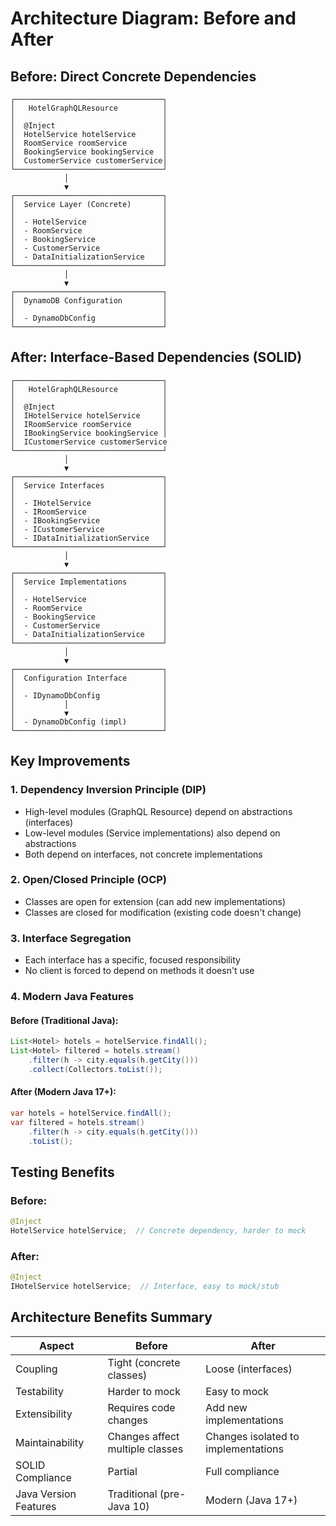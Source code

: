 # Architecture Diagram: Before and After

## Before: Direct Concrete Dependencies

```
┌─────────────────────────────────┐
│   HotelGraphQLResource          │
│                                 │
│  @Inject                        │
│  HotelService hotelService      │
│  RoomService roomService        │
│  BookingService bookingService  │
│  CustomerService customerService│
└─────────────────────────────────┘
            │
            ▼
┌─────────────────────────────────┐
│  Service Layer (Concrete)       │
│                                 │
│  - HotelService                 │
│  - RoomService                  │
│  - BookingService               │
│  - CustomerService              │
│  - DataInitializationService    │
└─────────────────────────────────┘
            │
            ▼
┌─────────────────────────────────┐
│  DynamoDB Configuration         │
│                                 │
│  - DynamoDbConfig               │
└─────────────────────────────────┘
```

## After: Interface-Based Dependencies (SOLID)

```
┌─────────────────────────────────┐
│   HotelGraphQLResource          │
│                                 │
│  @Inject                        │
│  IHotelService hotelService     │
│  IRoomService roomService       │
│  IBookingService bookingService │
│  ICustomerService customerService
└─────────────────────────────────┘
            │
            ▼
┌─────────────────────────────────┐
│  Service Interfaces             │
│                                 │
│  - IHotelService                │
│  - IRoomService                 │
│  - IBookingService              │
│  - ICustomerService             │
│  - IDataInitializationService   │
└─────────────────────────────────┘
            │
            ▼
┌─────────────────────────────────┐
│  Service Implementations        │
│                                 │
│  - HotelService                 │
│  - RoomService                  │
│  - BookingService               │
│  - CustomerService              │
│  - DataInitializationService    │
└─────────────────────────────────┘
            │
            ▼
┌─────────────────────────────────┐
│  Configuration Interface        │
│                                 │
│  - IDynamoDbConfig              │
│           │                     │
│           ▼                     │
│  - DynamoDbConfig (impl)        │
└─────────────────────────────────┘
```

## Key Improvements

### 1. Dependency Inversion Principle (DIP)
- High-level modules (GraphQL Resource) depend on abstractions (interfaces)
- Low-level modules (Service implementations) also depend on abstractions
- Both depend on interfaces, not concrete implementations

### 2. Open/Closed Principle (OCP)
- Classes are open for extension (can add new implementations)
- Classes are closed for modification (existing code doesn't change)

### 3. Interface Segregation
- Each interface has a specific, focused responsibility
- No client is forced to depend on methods it doesn't use

### 4. Modern Java Features

#### Before (Traditional Java):
```java
List<Hotel> hotels = hotelService.findAll();
List<Hotel> filtered = hotels.stream()
    .filter(h -> city.equals(h.getCity()))
    .collect(Collectors.toList());
```

#### After (Modern Java 17+):
```java
var hotels = hotelService.findAll();
var filtered = hotels.stream()
    .filter(h -> city.equals(h.getCity()))
    .toList();
```

## Testing Benefits

### Before:
```java
@Inject
HotelService hotelService;  // Concrete dependency, harder to mock
```

### After:
```java
@Inject
IHotelService hotelService;  // Interface, easy to mock/stub
```

## Architecture Benefits Summary

| Aspect | Before | After |
|--------|--------|-------|
| Coupling | Tight (concrete classes) | Loose (interfaces) |
| Testability | Harder to mock | Easy to mock |
| Extensibility | Requires code changes | Add new implementations |
| Maintainability | Changes affect multiple classes | Changes isolated to implementations |
| SOLID Compliance | Partial | Full compliance |
| Java Version Features | Traditional (pre-Java 10) | Modern (Java 17+) |
